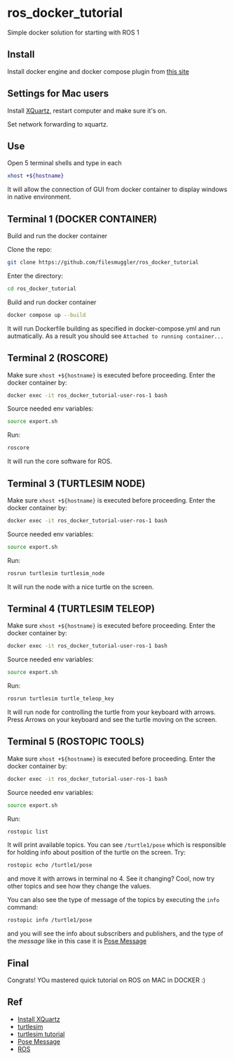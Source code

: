 # ros_docker_tutorial
Simple docker solution for starting with ROS 1 


## Install
Install docker engine and docker compose plugin from [this site](https://docs.docker.com/engine/install/)

## Settings for Mac users

Install [XQuartz](https://www.xquartz.org/), restart computer and make sure it's on.

Set network forwarding to xquartz.

## Use

Open 5 terminal shells and type in each 
```zsh
xhost +${hostname}
```
It will allow the connection of GUI from docker container to display windows in native environment.

## Terminal 1 (DOCKER CONTAINER)
Build and run the docker container

Clone the repo:
```zsh
git clone https://github.com/filesmuggler/ros_docker_tutorial
```
Enter the directory:
```zsh
cd ros_docker_tutorial
```
Build and run docker container
```zsh
docker compose up --build
```
It will run Dockerfile building as specified in docker-compose.yml and run autmatically.
As a result you should see `Attached to running container...`

## Terminal 2 (ROSCORE)
Make sure `xhost +${hostname}` is executed before proceeding.
Enter the docker container by:
```zsh
docker exec -it ros_docker_tutorial-user-ros-1 bash
```
Source needed env variables:
```bash
source export.sh
```

Run:
```bash
roscore
```
It will run the core software for ROS.


## Terminal 3 (TURTLESIM NODE)
Make sure `xhost +${hostname}` is executed before proceeding.
Enter the docker container by:
```zsh
docker exec -it ros_docker_tutorial-user-ros-1 bash
```
Source needed env variables:
```bash
source export.sh
```
Run:
```bash
rosrun turtlesim turtlesim_node
```
It will run the node with a nice turtle on the screen.


## Terminal 4 (TURTLESIM TELEOP)
Make sure `xhost +${hostname}` is executed before proceeding.
Enter the docker container by:
```zsh
docker exec -it ros_docker_tutorial-user-ros-1 bash
```
Source needed env variables:
```bash
source export.sh
```
Run:
```bash
rosrun turtlesim turtle_teleop_key
```
It will run node for controlling the turtle from your keyboard with arrows.
Press Arrows on your keyboard and see the turtle moving on the screen.


## Terminal 5 (ROSTOPIC TOOLS)
Make sure `xhost +${hostname}` is executed before proceeding.
Enter the docker container by:
```zsh
docker exec -it ros_docker_tutorial-user-ros-1 bash
```
Source needed env variables:
```bash
source export.sh
```
Run:
```bash
rostopic list
```
It will print available topics. You can see `/turtle1/pose` which is responsible for holding info about position of the turtle on the screen.
Try:
```bash
rostopic echo /turtle1/pose
```
and move it with arrows in terminal no 4. See it changing? Cool, now try other topics and see how they change the values.

You can also see the type of message of the topics by executing the `info` command:
```bash
rostopic info /turtle1/pose
```
and you will see the info about subscribers and publishers, and the type of the _message_ like in this case it is [Pose Message](http://docs.ros.org/en/noetic/api/geometry_msgs/html/msg/Pose.html)


## Final
Congrats! YOu mastered quick tutorial on ROS on MAC in DOCKER :) 

## Ref

- [Install XQuartz](https://www.xquartz.org/)
- [turtlesim](http://wiki.ros.org/turtlesim)
- [turtlesim tutorial](https://automaticaddison.com/launch-turtlesim-robot-simulation-in-ros/)
- [Pose Message](http://docs.ros.org/en/noetic/api/geometry_msgs/html/msg/Pose.html)
- [ROS](http://wiki.ros.org/noetic)
